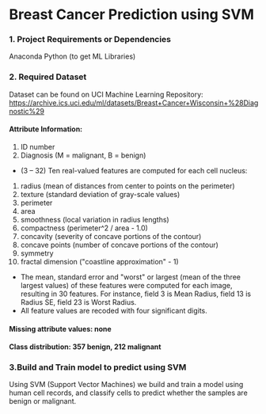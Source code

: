 # Breast Cancer Prediction using SVM

### 1. Project Requirements or Dependencies
Anaconda Python (to get ML Libraries)

### 2. Required Dataset
Dataset can be found on UCI Machine Learning Repository:
https://archive.ics.uci.edu/ml/datasets/Breast+Cancer+Wisconsin+%28Diagnostic%29

#### Attribute Information:
1.	ID number
2.	Diagnosis (M = malignant, B = benign)

* (3 – 32)
Ten real-valued features are computed for each cell nucleus:
1. radius (mean of distances from center to points on the perimeter)
2. texture (standard deviation of gray-scale values)
3. perimeter
4. area
5. smoothness (local variation in radius lengths)
6. compactness (perimeter^2 / area - 1.0)
7. concavity (severity of concave portions of the contour)
8. concave points (number of concave portions of the contour)
9. symmetry
10. fractal dimension ("coastline approximation" - 1)

* The mean, standard error and "worst" or largest (mean of the three largest values) of these features were computed for each image, resulting in 30 features. For instance, field 3 is Mean Radius, field 13 is Radius SE, field 23 is Worst Radius.
* All feature values are recoded with four significant digits.
#### Missing attribute values: none
#### Class distribution: 357 benign, 212 malignant

### 3.Build and Train model to predict using SVM
Using SVM (Support Vector Machines) we build and train a model using human cell records, and classify cells to predict whether the samples are benign or malignant. 




